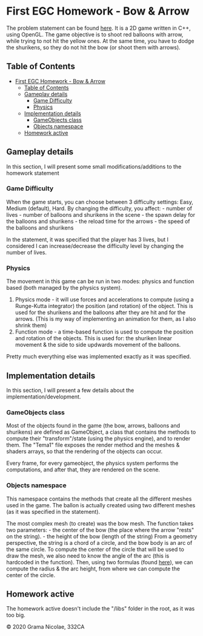 # First EGC Homework - Bow & Arrow

The problem statement can be found [here](https://ocw.cs.pub.ro/courses/egc/teme/2020/01).
It is a 2D game written in C++, using OpenGL. The game objective is to shoot red balloons with arrow, while trying to not hit the yellow ones. At the same time, you have to dodge the shurikens, so they do not hit the bow (or shoot them with arrows).

## Table of Contents

- [First EGC Homework - Bow & Arrow](#first-egc-homework---bow--arrow)
  - [Table of Contents](#table-of-contents)
  - [Gameplay details](#gameplay-details)
    - [Game Difficulty](#game-difficulty)
    - [Physics](#physics)
  - [Implementation details](#implementation-details)
    - [GameObjects class](#gameobjects-class)
    - [Objects namespace](#objects-namespace)
  - [Homework active](#homework-active)

## Gameplay details

In this section, I will present some small modifications/additions to the homework statement

### Game Difficulty

When the game starts, you can choose between 3 difficulty settings: Easy, Medium (default), Hard. By changing the difficulty, you affect:
    - number of lives
    - number of balloons and shurikens in the scene
    - the spawn delay for the balloons and shurikens
    - the reload time for the arrows
    - the speed of the balloons and shurikens

In the statement, it was specified that the player has 3 lives, but I considered I can increase/decrease the difficulty level by changing the number of lives.

### Physics

The movement in this game can be run in two modes: physics and function based (both managed by the physics system).

1. Physics mode - it will use forces and accelerations to compute (using a Runge-Kutta integrator) the position (and rotation) of the object. This is used for the shurikens and the balloons after they are hit and for the arrows. (This is my way of implementing an animation for them, as I also shrink them)
2. Function mode - a time-based function is used to compute the position and rotation of the objects. This is used for: the shuriken linear movement & the side to side updwards movement of the balloons.

Pretty much everything else was implemented exactly as it was specified.

## Implementation details

In this section, I will present a few details about the implementation/development.

### GameObjects class

Most of the objects found in the game (the bow, arrows, balloons and shurikens) are defined as GameObject, a class that contains the methods to compute their "transform"/state (using the physics engine), and to render them. The "Tema1" file exposes the render method and the meshes & shaders arrays, so that the rendering of the objects can occur.

Every frame, for every gameobject, the physics system performs the computations, and after that, they are rendered on the scene.

### Objects namespace

This namespace contains the methods that create all the different meshes used in the game. The ballon is actually created using two different meshes (as it was specified in the statement).

The most complex mesh (to create) was the bow mesh. The function takes two parameters:
    - the center of the bow (the place where the arrow "rests" on the string).
    - the height of the bow (length of the string)
From a geometry perspective, the string is a chord of a circle, and the bow body is an arc of the same circle. To compute the center of the circle that will be used to draw the mesh, we also need to know the angle of the arc (this is hardcoded in the function). Then, using two formulas (found [here](https://planetcalc.com/1421/)), we can compute the radius & the arc height, from where we can compute the center of the circle.

## Homework active

The homework active doesn't include the "/libs" folder in the root, as it was too big.

© 2020 Grama Nicolae, 332CA
